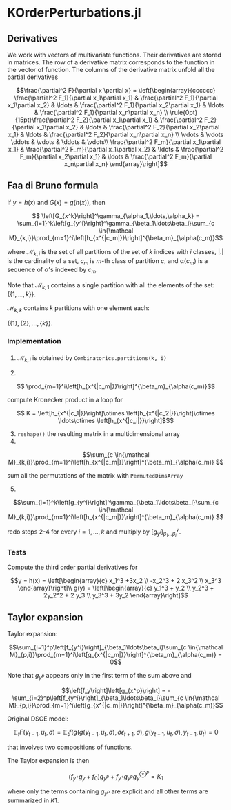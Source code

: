 # KOrderPerturbations.jl

## Derivatives

We work with vectors of multivariate functions. Their derivatives are
stored in matrices. The row of a derivative matrix corresponds to the
function in the vector of function. The columns of the derivative
matrix unfold all the partial derivatives

```math
\frac{\partial^2 F}{\partial x \partial x} = \left[\begin{array}{cccccc}
\frac{\partial^2 F_1}{\partial x_1\partial x_1} & \frac{\partial^2 F_1}{\partial x_1\partial x_2} & \ldots & \frac{\partial^2 F_1}{\partial x_2\partial x_1} & \ldots & \frac{\partial^2 F_1}{\partial x_n\partial x_n} \\
\rule{0pt}{15pt}\frac{\partial^2 F_2}{\partial x_1\partial x_1} & \frac{\partial^2 F_2}{\partial x_1\partial x_2} & \ldots & \frac{\partial^2 F_2}{\partial x_2\partial x_1} & \ldots & \frac{\partial^2 F_2}{\partial x_n\partial x_n} \\
\vdots & \vdots \ddots & \vdots & \ddots & \vdots\\
\frac{\partial^2 F_m}{\partial x_1\partial x_1} & \frac{\partial^2 F_m}{\partial x_1\partial x_2} & \ldots & \frac{\partial^2 F_m}{\partial x_2\partial x_1} & \ldots & \frac{\partial^2 F_m}{\partial x_n\partial x_n}
\end{array}\right]
```

## Faa di Bruno formula

If
$y = h(x)$ and $G(x) = g(h(x))$, then

```math
  \left[G_{x^k}\right]^\gamma_{\alpha_1,\ldots,\alpha_k} = 
\sum_{i=1}^k\left[g_{y^i}\right]^\gamma_{\beta_1\ldots\beta_i}\sum_{c \in{\mathcal
M}_{k,i}}\prod_{m=1}^i\left[h_{x^{|c_m|}}\right]^{\beta_m}_{\alpha(c_m)}
```

where ${\mathcal M}_{k,i}$ is the set of all partitions of the set of $k$
indices with $i$ classes, $|.|$ is the cardinality of a set, $c_m$ is $m$-th class of partition $c$, and ${\mathbb \alpha}(c_m)$ is a sequence of $\alpha$'s indexed by $c_m$. 

Note that ${\mathcal M}_{k,1}$ contains a single partition with all the
elements of the set: $\{\{1,\ldots,k\}\}$. 

${\mathcal M}_{k,k}$ contains $k$ partitions with one element each:  

$\{\{1\},\{2\}, \ldots, \{k\}\}$.

### Implementation

####

1. ${\mathcal M}_{k,i}$ is obtained by ``Combinatorics.partitions(k,
   i)``
   
2. 
```math
 \prod_{m=1}^i\left[h_{x^{|c_m|}}\right]^{\beta_m}_{\alpha(c_m)}
 ```
   compute Kronecker product in a loop for

```math
   K = \left[h_{x^{|c_1|}}\right]\otimes \left[h_{x^{|c_2|}}\right]\otimes
  \ldots\otimes \left[h_{x^{|c_i|}}\right]$
  ```
3. ``reshape()`` the resulting matrix in a multidimensional array
4. 
```math
\sum_{c \in{\mathcal
M}_{k,i}}\prod_{m=1}^i\left[h_{x^{|c_m|}}\right]^{\beta_m}_{\alpha(c_m)}

```
sum all the permutations of the matrix with ``PermutedDimsArray``

5. 
```math
\sum_{i=1}^k\left[g_{y^i}\right]^\gamma_{\beta_1\ldots\beta_i}\sum_{c \in{\mathcal
M}_{k,i}}\prod_{m=1}^i\left[h_{x^{|c_m|}}\right]^{\beta_m}_{\alpha(c_m)}

```
redo steps 2-4 for every $i=1,\ldots, k$ and multiply by
$\left[g_{y^i}\right]^\gamma_{\beta_1\ldots\beta_i}$.

### Tests

Compute the third order partial derivatives for 
```math
y = h(x) = \left[\begin{array}{c} x_1^3 +3x_2 \\ -x_2^3 + 2 x_3^2 \\ x_3^3
\end{array}\right]\\
g(y) = \left[\begin{array}{c} y_1^3 + y_2 \\ y_2^3 + 2y_2^2 + 2 y_3 \\ y_3^3 + 3y_2
\end{array}\right]
```

## Taylor expansion 

Taylor expansion:
```math
\sum_{i=1}^p\left[f_{y^i}\right]_{\beta_1\ldots\beta_i}\sum_{c \in{\mathcal
M}_{p,i}}\prod_{m=1}^i\left[g_{x^{|c_m|}}\right]^{\beta_m}_{\alpha(c_m)}
= 0
```
Note that $g_{y^p}$ appears only in the first term of the sum above
and

```math
\left[f_y\right]\left[g_{x^p}\right] = -\sum_{i=2}^p\left[f_{y^i}\right]_{\beta_1\ldots\beta_i}\sum_{c \in{\mathcal
M}_{p,i}}\prod_{m=1}^i\left[g_{x^{|c_m|}}\right]^{\beta_m}_{\alpha(c_m)}
```

Original DSGE model:
```math
   \mathbb{E}_tF(y_{t-1}, u_t, \sigma) =  \mathbb{E}_tf\left(g\left(g\left(y_{t-1},u_t,\sigma\right),\sigma\epsilon_{t+1},\sigma\right),g\left(y_{t-1},u_t,\sigma\right),y_{t-1},u_t\right)=0
```
that involves two compositions of functions.

The Taylor expansion is then
```math
    (f_{y^+}g_y + f_0)g_{y^p} + f_{y^+}g_{y^p}g_y^{\otimes^p} = K_1
```
where only the terms containing $g_{y^p}$ are explicit and all other
terms are summarized in $K1$.
